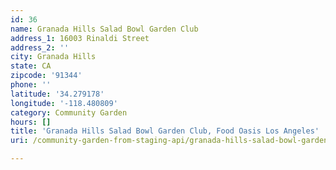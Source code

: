 ```yaml
---
id: 36
name: Granada Hills Salad Bowl Garden Club
address_1: 16003 Rinaldi Street
address_2: ''
city: Granada Hills
state: CA
zipcode: '91344'
phone: ''
latitude: '34.279178'
longitude: '-118.480809'
category: Community Garden
hours: []
title: 'Granada Hills Salad Bowl Garden Club, Food Oasis Los Angeles'
uri: /community-garden-from-staging-api/granada-hills-salad-bowl-garden-club/

---
```

